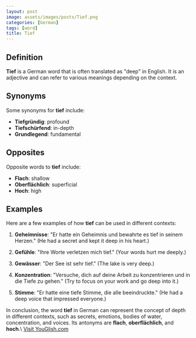 ```yaml
---
layout: post
image: assets/images/posts/Tief.png
categories: [German]
tags: [word]
title: Tief
---
```


## Definition

**Tief** is a German word that is often translated as "deep" in English. It is an adjective and can refer to various meanings depending on the context.

## Synonyms

Some synonyms for **tief** include:

- **Tiefgründig**: profound
- **Tiefschürfend**: in-depth
- **Grundlegend**: fundamental

## Opposites

Opposite words to **tief** include:

- **Flach**: shallow
- **Oberflächlich**: superficial
- **Hoch**: high

## Examples

Here are a few examples of how **tief** can be used in different contexts:

1. **Geheimnisse**: "Er hatte ein Geheimnis und bewahrte es tief in seinem Herzen."
   (He had a secret and kept it deep in his heart.)

2. **Gefühle**: "Ihre Worte verletzen mich tief."
   (Your words hurt me deeply.)

3. **Gewässer**: "Der See ist sehr tief."
   (The lake is very deep.)

4. **Konzentration**: "Versuche, dich auf deine Arbeit zu konzentrieren und in die Tiefe zu gehen."
   (Try to focus on your work and go deep into it.)

5. **Stimme**: "Er hatte eine tiefe Stimme, die alle beeindruckte."
   (He had a deep voice that impressed everyone.)

In conclusion, the word **tief** in German can represent the concept of depth in different contexts, such as secrets, emotions, bodies of water, concentration, and voices. Its antonyms are **flach**, **oberflächlich**, and **hoch**.\ <a id="yg-widget-0" class="youglish-widget" data-query="Tief" data-lang="german" data-components="8412" data-auto-start="0" data-bkg-color="theme_light" data-title="How%20to%20pronounce%20Tief%20in%20German"  rel="nofollow" href="https://youglish.com">Visit YouGlish.com</a><script async src="https://youglish.com/public/emb/widget.js" charset="utf-8"></script>